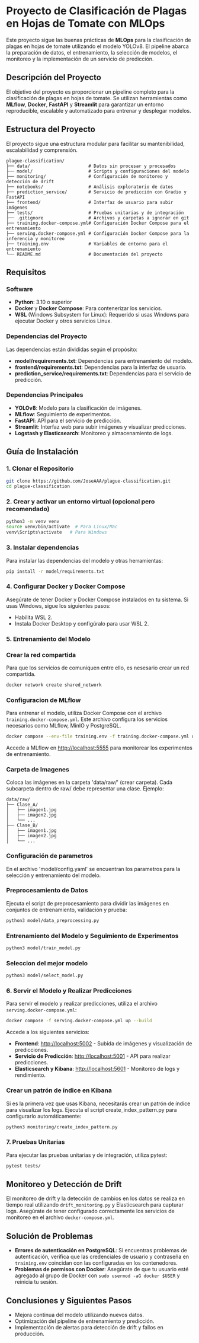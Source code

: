 # Proyecto de Clasificación de Plagas en Hojas de Tomate con MLOps

Este proyecto sigue las buenas prácticas de **MLOps** para la clasificación de plagas en hojas de tomate utilizando el modelo YOLOv8. El pipeline abarca la preparación de datos, el entrenamiento, la selección de modelos, el monitoreo y la implementación de un servicio de predicción.

## Descripción del Proyecto

El objetivo del proyecto es proporcionar un pipeline completo para la clasificación de plagas en hojas de tomate. Se utilizan herramientas como **MLflow**, **Docker**, **FastAPI** y **Streamlit** para garantizar un entorno reproducible, escalable y automatizado para entrenar y desplegar modelos.

## Estructura del Proyecto

El proyecto sigue una estructura modular para facilitar su mantenibilidad, escalabilidad y comprensión.

```
plague-classification/
├── data/                      # Datos sin procesar y procesados
├── model/                     # Scripts y configuraciones del modelo
├── monitoring/                # Configuración de monitoreo y detección de drift
├── notebooks/                 # Análisis exploratorio de datos
├── prediction_service/        # Servicio de predicción con Gradio y FastAPI
├── frontend/                  # Interfaz de usuario para subir imágenes
├── tests/                     # Pruebas unitarias y de integración
├── .gitignore                 # Archivos y carpetas a ignorar en git
├── training.docker-compose.yml# Configuración Docker Compose para el entrenamiento
├── serving.docker-compose.yml # Configuración Docker Compose para la inferencia y monitoreo
├── training.env               # Variables de entorno para el entrenamiento
└── README.md                  # Documentación del proyecto
```

## Requisitos

### Software

- **Python**: 3.10 o superior
- **Docker** y **Docker Compose**: Para contenerizar los servicios.
- **WSL** (Windows Subsystem for Linux): Requerido si usas Windows para ejecutar Docker y otros servicios Linux.

### Dependencias del Proyecto

Las dependencias están divididas según el propósito:

- **model/requirements.txt**: Dependencias para entrenamiento del modelo.
- **frontend/requirements.txt**: Dependencias para la interfaz de usuario.
- **prediction_service/requirements.txt**: Dependencias para el servicio de predicción.

### Dependencias Principales

- **YOLOv8**: Modelo para la clasificación de imágenes.
- **MLflow**: Seguimiento de experimentos.
- **FastAPI**: API para el servicio de predicción.
- **Streamlit**: Interfaz web para subir imágenes y visualizar predicciones.
- **Logstash y Elasticsearch**: Monitoreo y almacenamiento de logs.

## Guía de Instalación

### 1. Clonar el Repositorio

```bash
git clone https://github.com/JoseAAA/plague-classification.git
cd plague-classification
```
### 2. Crear y activar un entorno virtual (opcional pero recomendado)

```bash
python3 -m venv venv
source venv/bin/activate  # Para Linux/Mac
venv\Scripts\activate   # Para Windows
```

### 3. Instalar dependencias

Para instalar las dependencias del modelo y otras herramientas:

```bash
pip install -r model/requirements.txt
```

### 4. Configurar Docker y Docker Compose

Asegúrate de tener Docker y Docker Compose instalados en tu sistema. Si usas Windows, sigue los siguientes pasos:

- Habilita WSL 2.
- Instala Docker Desktop y configúralo para usar WSL 2.

### 5. Entrenamiento del Modelo

### Crear la red compartida
Para que los servicios de comuniquen entre ello, es nesesario crear un red compartida.

```bash
docker network create shared_network
```
### Configuracion de MLflow
Para entrenar el modelo, utiliza Docker Compose con el archivo `training.docker-compose.yml`. Este archivo configura los servicios necesarios como MLflow, MinIO y PostgreSQL.

```bash
docker compose --env-file training.env -f training.docker-compose.yml up --build
```
Accede a MLflow en [http://localhost:5555](http://localhost:5555) para monitorear los experimentos de entrenamiento.

### Carpeta de Imagenes
Coloca las imágenes en la carpeta 'data/raw/' (crear carpeta). Cada subcarpeta dentro de raw/ debe representar una clase. Ejemplo:

```
data/raw/
├── Clase_A/
│   ├── imagen1.jpg
│   ├── imagen2.jpg
│   └── ...
├── Clase_B/
│   ├── imagen1.jpg
│   ├── imagen2.jpg
│   └── ...

```

### Configuración de parametros
En el archivo 'model/config.yaml' se encuentran los parametros para la selección y entrenamiento del modelo.

### Preprocesamiento de Datos
Ejecuta el script de preprocesamiento para dividir las imágenes en conjuntos de entrenamiento, validación y prueba:

```bash
python3 model/data_preprocessing.py 
```
### Entrenamiento del Modelo y Seguimiento de Experimentos
```bash
python3 model/train_model.py 
```
### Seleccion del mejor modelo
```bash
python3 model/select_model.py
```
### 6. Servir el Modelo y Realizar Predicciones

Para servir el modelo y realizar predicciones, utiliza el archivo `serving.docker-compose.yml`:

```bash
docker compose -f serving.docker-compose.yml up --build
```

Accede a los siguientes servicios:

- **Frontend**: [http://localhost:5002](http://localhost:5002) - Subida de imágenes y visualización de predicciones.
- **Servicio de Predicción**: [http://localhost:5001](http://localhost:5001) - API para realizar predicciones.
- **Elasticsearch y Kibana**: [http://localhost:5601](http://localhost:5601) - Monitoreo de logs y rendimiento.

### Crear un patrón de índice en Kibana
Si es la primera vez que usas Kibana, necesitarás crear un patrón de índice para visualizar los logs. Ejecuta el script create_index_pattern.py para configurarlo automáticamente:

```bash
python3 monitoring/create_index_pattern.py
```
### 7. Pruebas Unitarias

Para ejecutar las pruebas unitarias y de integración, utiliza pytest:

```bash
pytest tests/
```

## Monitoreo y Detección de Drift

El monitoreo de drift y la detección de cambios en los datos se realiza en tiempo real utilizando `drift_monitoring.py` y Elasticsearch para capturar logs. Asegúrate de tener configurado correctamente los servicios de monitoreo en el archivo `docker-compose.yml`.

## Solución de Problemas

- **Errores de autenticación en PostgreSQL**: Si encuentras problemas de autenticación, verifica que las credenciales de usuario y contraseña en `training.env` coincidan con las configuradas en los contenedores.
- **Problemas de permisos con Docker**: Asegúrate de que tu usuario esté agregado al grupo de Docker con `sudo usermod -aG docker $USER` y reinicia tu sesión.

## Conclusiones y Siguientes Pasos

- Mejora continua del modelo utilizando nuevos datos.
- Optimización del pipeline de entrenamiento y predicción.
- Implementación de alertas para detección de drift y fallos en producción.